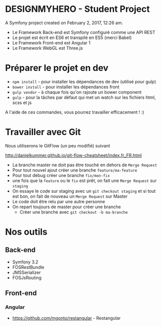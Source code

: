 DESIGNMYHERO - Student Project
=======

A Symfony project created on February 2, 2017, 12:26 am.
 
* Le Framework Back-end est Symfony configuré comme une API REST
* Le projet est écrit en ES6 et transpilé en ES5 (merci Babel)
* Le Framework Front-end est Angular 1
* Le Framework WebGL est Three.js

# Préparer le projet en dev

* `npm install` - pour installer les dépendances de dev (utilisé pour gulp)
* `bower install` - pour installer les dépendances front
* `gulp vendor` - à chaque fois qu'on rajoute un bower component
* `gulp` - pour la tâches par défaut qui met un watch sur les fichiers html, scss et js

A l'aide de ces commandes, vous pourrez travailler efficacement ! :)

# Travailler avec Git

Nous utiliserons le GitFlow (un peu modifié) suivant

http://danielkummer.github.io/git-flow-cheatsheet/index.fr_FR.html

* La branche master ne doit pas être touché en dehors de `Merge Request`
* Pour tout nouvel ajout créer une branche `feature/ma-feature`
* Pour tout debug créer une branche `fix/mon-fix`
* une fois que la `feature` ou le `fix` est prêt, on fait une `Merge Request` sur `staging`
* On essaye le code sur staging avec un `git checkout staging` et si tout est bon, on fait de nouveau un `Merge Request` sur Master
* Le code doit être relu par une autre personne
* On repart toujours de master pour créer une branche
    * Créer une branche avec `git checkout -b ma-branche`
    
# Nos outils

## Back-end

* Symfony 3.2
* FOSRestBundle
* JMSSerializer
* FOSJsRouting

## Front-end

### Angular

* https://github.com/mgonto/restangular - Restangular